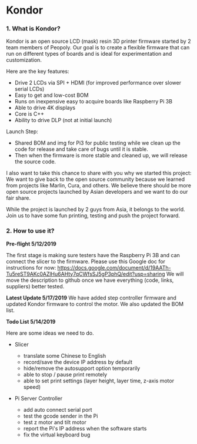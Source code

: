 # Kondor


### 1. What is Kondor?
Kondor is an open source LCD (mask) resin 3D printer firmware started by 2 team members of Peopoly. Our goal is to create a flexible firmware that can run on different types of boards and is ideal for experimentation and customization.   

Here are the key features:
-    Drive 2 LCDs via SPI + HDMI (for improved performance over slower serial LCDs)
-    Easy to get and low-cost BOM 
-    Runs on inexpensive easy to acquire boards like Raspberry Pi 3B
-    Able to drive 4K displays
-    Core is C++
-    Ability to drive DLP (not at initial launch)

Launch Step:
-    Shared BOM and img for Pi3 for public testing while we clean up the code for release and take care of bugs until it is stable.
-    Then when the firmware is more stable and cleaned up, we will release the source code.

I also want to take this chance to share with you why we started this project: 
We want to give back to the open source community because we learned from projects like Marlin, Cura, and others.
We believe there should be more open source projects launched by Asian developers and we want to do our fair share.

While the project is launched by 2 guys from Asia, it belongs to the world. Join us to have some fun printing, testing and push the project forward.

### 2. How to use it?

**Pre-flight  5/12/2019**

The first stage is making sure testers have the Raspberry Pi 3B and can connect the slicer to the firmware.
Please use this Google doc for instructions for now:
https://docs.google.com/document/d/19AATh-Tu5reST9AKc0AZlHu6AHty7qCWfsSJ5gP3phQ/edit?usp=sharing
We will move the description to github once we have everything (code, links, suppliers) better tested.

**Latest Update 5/17/2019**
We have added step controller firmware and updated Kondor firmware to control the motor.
We also updated the BOM list.


**Todo List 5/14/2019**

Here are some ideas we need to do.

- Slicer
    - translate some Chinese to English
    - record/save the device IP address by default
    - hide/remove the autosupport option temporarily
    - able to stop / pause print remotely
    - able to set print settings (layer height, layer time, z-axis motor speed)

- Pi Server Controller
    - add auto connect serial port 
    - test the gcode sender in the Pi
    - test z motor and tilt motor
    - report the Pi's IP address when the software starts
    - fix the virtual keyboard bug



